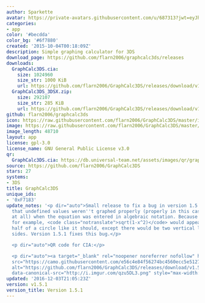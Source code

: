 ```yaml
---
author: Sparkette
avatar: https://private-avatars.githubusercontent.com/u/687313?jwt=eyJhbGciOiJIUzI1NiIsInR5cCI6IkpXVCJ9.eyJpc3MiOiJnaXRodWIuY29tIiwiYXVkIjoicmF3LmdpdGh1YnVzZXJjb250ZW50LmNvbSIsImtleSI6ImtleTEiLCJleHAiOjE3MzQ2MzMyNDAsIm5iZiI6MTczNDYzMjA0MCwicGF0aCI6Ii91LzY4NzMxMyJ9.BIZOkz0gadC2BHC1Bf6O6tGbNSn3YuamB3hUYFc1WBQ&v=4
categories:
- app
color: '#becdda'
color_bg: '#6f7880'
created: '2015-10-04T00:18:09Z'
description: Simple graphing calculator for 3DS
download_page: https://github.com/flarn2006/graphcalc3ds/releases
downloads:
  GraphCalc3DS.cia:
    size: 1024960
    size_str: 1000 KiB
    url: https://github.com/flarn2006/GraphCalc3DS/releases/download/v1.5.1/GraphCalc3DS.cia
  GraphCalc3DS_3DSX.zip:
    size: 292107
    size_str: 285 KiB
    url: https://github.com/flarn2006/GraphCalc3DS/releases/download/v1.5.1/GraphCalc3DS_3DSX.zip
github: flarn2006/graphcalc3ds
icon: https://raw.githubusercontent.com/flarn2006/GraphCalc3DS/master/icon.png
image: https://raw.githubusercontent.com/flarn2006/GraphCalc3DS/master/banner.png
image_length: 48710
layout: app
license: gpl-3.0
license_name: GNU General Public License v3.0
qr:
  GraphCalc3DS.cia: https://db.universal-team.net/assets/images/qr/graphcalc3ds-cia.png
source: https://github.com/flarn2006/GraphCalc3DS
stars: 27
systems:
- 3DS
title: GraphCalc3DS
unique_ids:
- '0xF7183'
update_notes: '<p dir="auto">Small release to fix a bug in version 1.5. The bug was
  that undefined values weren''t graphed properly (properly in this case being not
  at all) when the equation was entered in algebraic notation. Because of this bug,
  for example, <code class="notranslate">sqrt(1-x^2)</code> would appear as the top
  half of a circle like it should, except there would be two vertical lines on the
  sides. Version 1.5.1 fixes this bug.</p>

  <p dir="auto">QR code for CIA:</p>

  <p dir="auto"><a target="_blank" rel="noopener noreferrer nofollow" href="https://camo.githubusercontent.com/e56c4e84f56274bc4560ecc5e51272f4b5804121dda4d81c2c36e4840c5bd0d7/687474703a2f2f692e696d6775722e636f6d2f717a7535444c332e706e67"><img
  src="https://camo.githubusercontent.com/e56c4e84f56274bc4560ecc5e51272f4b5804121dda4d81c2c36e4840c5bd0d7/687474703a2f2f692e696d6775722e636f6d2f717a7535444c332e706e67"
  alt="https://github.com/flarn2006/GraphCalc3DS/releases/download/v1.5.1/GraphCalc3DS.cia"
  data-canonical-src="http://i.imgur.com/qzu5DL3.png" style="max-width: 100%;"></a></p>'
updated: '2016-12-03T21:05:23Z'
version: v1.5.1
version_title: Version 1.5.1
---
```

